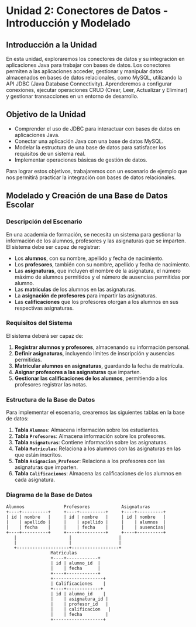 # Unidad 2: Conectores de Datos - Introducción y Modelado

## Introducción a la Unidad

En esta unidad, exploraremos los conectores de datos y su integración en aplicaciones Java para trabajar con bases de datos. Los conectores permiten a las aplicaciones acceder, gestionar y manipular datos almacenados en bases de datos relacionales, como MySQL, utilizando la API JDBC (Java Database Connectivity). Aprenderemos a configurar conexiones, ejecutar operaciones CRUD (Crear, Leer, Actualizar y Eliminar) y gestionar transacciones en un entorno de desarrollo.

## Objetivo de la Unidad

- Comprender el uso de JDBC para interactuar con bases de datos en aplicaciones Java.
- Conectar una aplicación Java con una base de datos MySQL.
- Modelar la estructura de una base de datos para satisfacer los requisitos de un sistema real.
- Implementar operaciones básicas de gestión de datos.

Para lograr estos objetivos, trabajaremos con un escenario de ejemplo que nos permitirá practicar la integración con bases de datos relacionales.

## Modelado y Creación de una Base de Datos Escolar

### Descripción del Escenario

En una academia de formación, se necesita un sistema para gestionar la información de los alumnos, profesores y las asignaturas que se imparten. El sistema debe ser capaz de registrar:

- Los **alumnos**, con su nombre, apellido y fecha de nacimiento.
- Los **profesores**, también con su nombre, apellido y fecha de nacimiento.
- Las **asignaturas**, que incluyen el nombre de la asignatura, el número máximo de alumnos permitidos y el número de ausencias permitidas por alumno.
- Las **matriculas** de los alumnos en las asignaturas.
- La **asignación de profesores** para impartir las asignaturas.
- Las **calificaciones** que los profesores otorgan a los alumnos en sus respectivas asignaturas.

### Requisitos del Sistema

El sistema deberá ser capaz de:

1. **Registrar alumnos y profesores**, almacenando su información personal.
2. **Definir asignaturas**, incluyendo límites de inscripción y ausencias permitidas.
3. **Matricular alumnos en asignaturas**, guardando la fecha de matrícula.
4. **Asignar profesores a las asignaturas** que imparten.
5. **Gestionar las calificaciones de los alumnos**, permitiendo a los profesores registrar las notas.

### Estructura de la Base de Datos

Para implementar el escenario, crearemos las siguientes tablas en la base de datos:

1. **Tabla `Alumnos`**: Almacena información sobre los estudiantes.
2. **Tabla `Profesores`**: Almacena información sobre los profesores.
3. **Tabla `Asignaturas`**: Contiene información sobre las asignaturas.
4. **Tabla `Matriculas`**: Relaciona a los alumnos con las asignaturas en las que están inscritos.
5. **Tabla `Asignacion_Profesor`**: Relaciona a los profesores con las asignaturas que imparten.
6. **Tabla `Calificaciones`**: Almacena las calificaciones de los alumnos en cada asignatura.

### Diagrama de la Base de Datos

```plaintext
Alumnos               Profesores            Asignaturas
+----+----------+     +----+----------+     +----+----------+
| id | nombre   |     | id | nombre   |     | id | nombre   |
|    | apellido |     |    | apellido |     |    | alumnos  |
|    | fecha    |     |    | fecha    |     |    | ausencias|
+----+----------+     +----+----------+     +----+----------+
   |                    |                  |
   |                    |                  |
   +--------------------+------------------+
                 Matriculas
                 +----+------------+
                 | id | alumno_id  |
                 |    | fecha      |
                 +----+------------+
                 +-------------------+
                 | Calificaciones    |
                 +----+-------------+
                 | id | alumno_id    |
                 |    | asignatura_id |
                 |    | profesor_id   |
                 |    | calificacion   |
                 |    | fecha         |
                 +-------------------+
